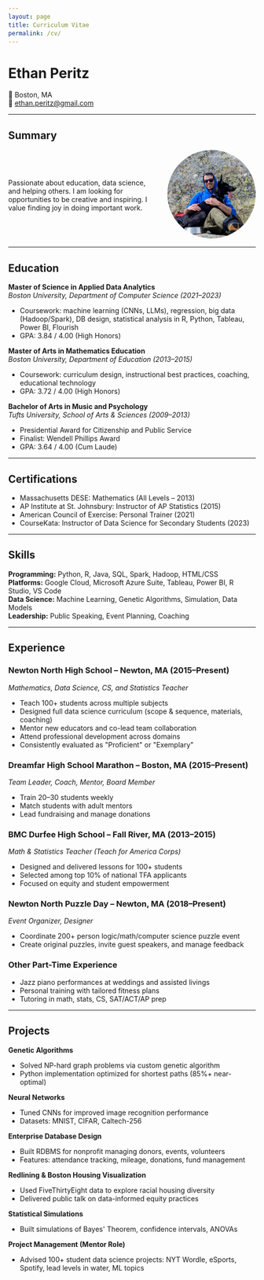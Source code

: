 ```yaml
---
layout: page
title: Curriculum Vitae
permalink: /cv/
---
```


# Ethan Peritz  
📍 Boston, MA  
📧 ethan.peritz@gmail.com  

---

## Summary
<div style="display: flex; align-items: center; justify-content: space-between; gap: 1rem; flex-wrap: wrap;">

<div style="flex: 1 1 60%; min-width: 250px;">
  
Passionate about education, data science, and helping others. I am looking for opportunities to be creative and inspiring. I value finding joy in doing important work.

</div>

<div style="flex: 0 0 auto;">
  <img src="/assets/img/peritz-headshot.jpg" alt="Ethan Peritz's headshot" width="180" style="border-radius: 100px;" />
</div>

</div>

---

## Education

**Master of Science in Applied Data Analytics**  
*Boston University, Department of Computer Science (2021–2023)*  
- Coursework: machine learning (CNNs, LLMs), regression, big data (Hadoop/Spark), DB design, statistical analysis in R, Python, Tableau, Power BI, Flourish  
- GPA: 3.84 / 4.00 (High Honors)

**Master of Arts in Mathematics Education**  
*Boston University, Department of Education (2013–2015)*  
- Coursework: curriculum design, instructional best practices, coaching, educational technology  
- GPA: 3.72 / 4.00 (High Honors)

**Bachelor of Arts in Music and Psychology**  
*Tufts University, School of Arts & Sciences (2009–2013)*  
- Presidential Award for Citizenship and Public Service  
- Finalist: Wendell Phillips Award  
- GPA: 3.64 / 4.00 (Cum Laude)

---

## Certifications

- Massachusetts DESE: Mathematics (All Levels – 2013)  
- AP Institute at St. Johnsbury: Instructor of AP Statistics (2015)  
- American Council of Exercise: Personal Trainer (2021)  
- CourseKata: Instructor of Data Science for Secondary Students (2023)

---

## Skills

**Programming:** Python, R, Java, SQL, Spark, Hadoop, HTML/CSS  
**Platforms:** Google Cloud, Microsoft Azure Suite, Tableau, Power BI, R Studio, VS Code  
**Data Science:** Machine Learning, Genetic Algorithms, Simulation, Data Models  
**Leadership:** Public Speaking, Event Planning, Coaching  

---

## Experience

### Newton North High School – Newton, MA (2015–Present)  
*Mathematics, Data Science, CS, and Statistics Teacher*  
- Teach 100+ students across multiple subjects  
- Designed full data science curriculum (scope & sequence, materials, coaching)  
- Mentor new educators and co-lead team collaboration  
- Attend professional development across domains  
- Consistently evaluated as "Proficient" or "Exemplary"

### Dreamfar High School Marathon – Boston, MA (2015–Present)  
*Team Leader, Coach, Mentor, Board Member*  
- Train 20–30 students weekly  
- Match students with adult mentors  
- Lead fundraising and manage donations  

### BMC Durfee High School – Fall River, MA (2013–2015)  
*Math & Statistics Teacher (Teach for America Corps)*  
- Designed and delivered lessons for 100+ students  
- Selected among top 10% of national TFA applicants  
- Focused on equity and student empowerment  

### Newton North Puzzle Day – Newton, MA (2018–Present)  
*Event Organizer, Designer*  
- Coordinate 200+ person logic/math/computer science puzzle event  
- Create original puzzles, invite guest speakers, and manage feedback

### Other Part-Time Experience  
- Jazz piano performances at weddings and assisted livings  
- Personal training with tailored fitness plans  
- Tutoring in math, stats, CS, SAT/ACT/AP prep  

---

## Projects

**Genetic Algorithms**  
- Solved NP-hard graph problems via custom genetic algorithm  
- Python implementation optimized for shortest paths (85%+ near-optimal)

**Neural Networks**  
- Tuned CNNs for improved image recognition performance  
- Datasets: MNIST, CIFAR, Caltech-256  

**Enterprise Database Design**  
- Built RDBMS for nonprofit managing donors, events, volunteers  
- Features: attendance tracking, mileage, donations, fund management  

**Redlining & Boston Housing Visualization**  
- Used FiveThirtyEight data to explore racial housing diversity  
- Delivered public talk on data-informed equity practices  

**Statistical Simulations**  
- Built simulations of Bayes' Theorem, confidence intervals, ANOVAs  

**Project Management (Mentor Role)**  
- Advised 100+ student data science projects: NYT Wordle, eSports, Spotify, lead levels in water, ML topics

